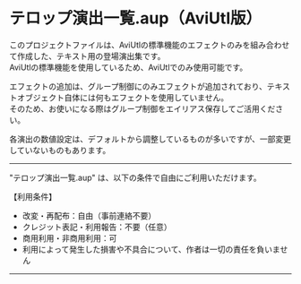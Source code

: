 # テロップ演出一覧.aup（AviUtl版）  

このプロジェクトファイルは、AviUtlの標準機能のエフェクトのみを組み合わせて作成した、テキスト用の登場演出集です。  
AviUtlの標準機能を使用しているため、AviUtlでのみ使用可能です。  

エフェクトの追加は、グループ制御にのみエフェクトが追加されており、テキストオブジェクト自体には何もエフェクトを使用していません。  
そのため、お使いになる際はグループ制御をエイリアス保存してご活用ください。  

各演出の数値設定は、デフォルトから調整しているものが多いですが、一部変更していないものもあります。  

---

"テロップ演出一覧.aup" は、以下の条件で自由にご利用いただけます。  

【利用条件】  
- 改変・再配布：自由（事前連絡不要）  
- クレジット表記・利用報告：不要（任意）  
- 商用利用・非商用利用：可  
- 利用によって発生した損害や不具合について、作者は一切の責任を負いません  

---